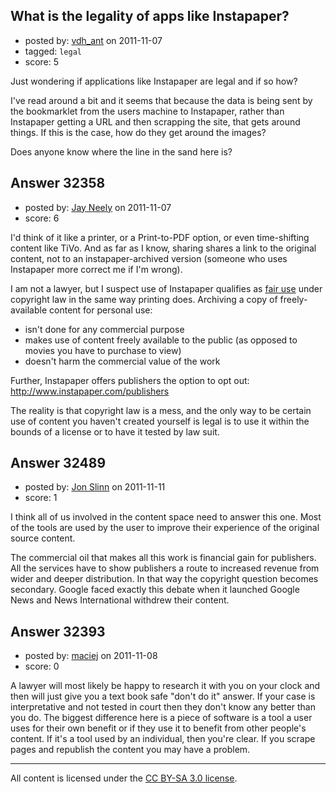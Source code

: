 ## What is the legality of apps like Instapaper? 

- posted by: [vdh_ant](https://stackexchange.com/users/-1/10990-vdh-ant) on 2011-11-07
- tagged: `legal`
- score: 5

Just wondering if applications like Instapaper are legal and if so how?

I've read around a bit and it seems that because the data is being sent by the bookmarklet from the users machine to Instapaper, rather than Instapaper getting a URL and then scrapping the site, that gets around things. If this is the case, how do they get around the images? 

Does anyone know where the line in the sand here is?


## Answer 32358

- posted by: [Jay Neely](https://stackexchange.com/users/-1/1801-jay-neely) on 2011-11-07
- score: 6

<p>I'd think of it like a printer, or a Print-to-PDF option, or even time-shifting content like TiVo. And as far as I know, sharing shares a link to the original content, not to an instapaper-archived version (someone who uses Instapaper more correct me if I'm wrong).</p>

<p>I am not a lawyer, but I suspect use of Instapaper qualifies as <a href="http://en.wikipedia.org/wiki/Fair_use">fair use</a> under copyright law in the same way printing does. Archiving a copy of freely-available content for personal use:</p>

<ul>
<li>isn't done for any commercial purpose</li>
<li>makes use of content freely available to the public (as opposed to movies you have to purchase to view)</li>
<li>doesn't harm the commercial value of the work</li>
</ul>

<p>Further, Instapaper offers publishers the option to opt out: <a href="http://www.instapaper.com/publishers">http://www.instapaper.com/publishers</a></p>

<p>The reality is that copyright law is a mess, and the only way to be certain use of content you haven't created yourself is legal is to use it within the bounds of a license or to have it tested by law suit.</p>



## Answer 32489

- posted by: [Jon Slinn](https://stackexchange.com/users/-1/14370-jon-slinn) on 2011-11-11
- score: 1

I think all of us involved in the content space need to answer this one. Most of the tools are used by the user to improve their experience of the original source content. 

The commercial oil that makes all this work is financial gain for publishers. All the services have to show publishers a route to increased revenue from wider and deeper distribution. In that way the copyright question becomes secondary. Google faced exactly this debate when it launched Google News and News International withdrew their content.




## Answer 32393

- posted by: [maciej](https://stackexchange.com/users/-1/14311-maciej) on 2011-11-08
- score: 0

A lawyer will most likely be happy to research it with you on your clock and then will just give you a text book safe "don't do it" answer. If your case is interpretative and not tested in court then they don't know any better than you do. The biggest difference here is a piece of software is a tool a user uses for their own benefit or if they use it to benefit from other people's content. If it's a tool used by an individual, then you're clear. If you scrape pages and republish the content you may have a problem. 



---

All content is licensed under the [CC BY-SA 3.0 license](https://creativecommons.org/licenses/by-sa/3.0/).
